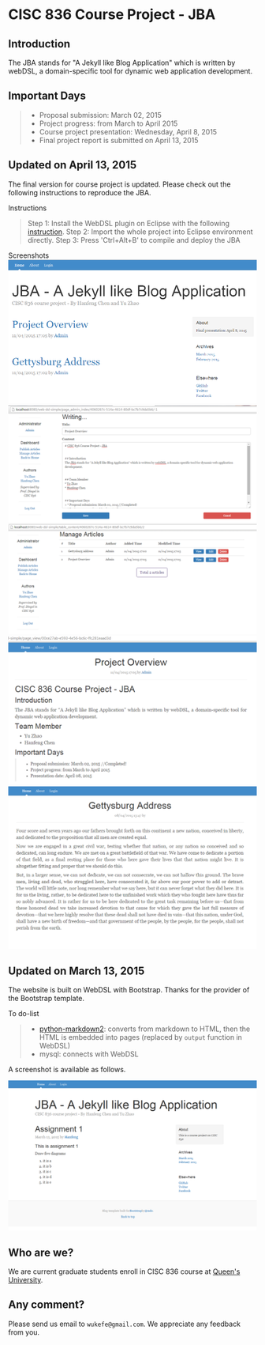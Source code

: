 # CISC 836 Course Project - JBA

## Introduction
The JBA stands for "A Jekyll like Blog Application" which is written by webDSL, a domain-specific tool for dynamic web application development.

## Important Days
> * Proposal submission: March 02, 2015
> * Project progress: from March to April 2015
> * Course project presentation: Wednesday, April 8, 2015
> * Final project report is submitted on April 13, 2015

## Updated on April 13, 2015
The final version for course project is updated. Please check out the following instructions to reproduce the JBA. 

Instructions
> Step 1: Install the WebDSL plugin on Eclipse with the following [instruction](http://webdsl.org/selectpage/Download/WebDSLplugin).
> Step 2: Import the whole project into Eclipse environment directly.
> Step 3: Press 'Ctrl+Alt+B' to compile and deploy the JBA

Screenshots
![homepage2](homepage2.PNG)
![](article-save.PNG)
![](article-summary.PNG)
![](article-view2.png)
![article1](article1.PNG)

## Updated on March 13, 2015
The website is built on WebDSL with Bootstrap. Thanks for the provider of the Bootstrap template.

To do-list
> * [python-markdown2](https://github.com/trentm/python-markdown2): converts from markdown to HTML, then the HTML is embedded into pages (replaced by `output` function in WebDSL)
> * mysql: connects with WebDSL

A screenshot is available as follows.

![Homepage](homepage.png)

## Who are we?
We are current graduate students enroll in CISC 836 course at [Queen's University](http://www.cs.queensu.ca/).

## Any comment?
Please send us email to ```wukefe@gmail.com```. We appreciate any feedback from you.